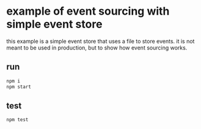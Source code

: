 # example of event sourcing with simple event store

this example is a simple event store that uses a file to store events. it is not meant to be used in production, but to show how event sourcing works.

## run

```bash
npm i
npm start
```

## test

```bash
npm test
```
